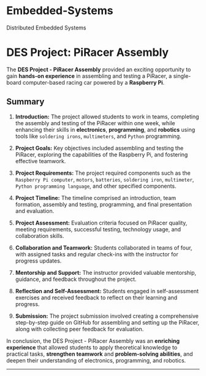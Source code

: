 # Embedded-Systems
Distributed Embedded Systems
# DES Project: PiRacer Assembly

The **DES Project - PiRacer Assembly** provided an exciting opportunity to gain **hands-on experience** in assembling and testing a PiRacer, a single-board computer-based racing car powered by a **Raspberry Pi**.

## Summary

1. **Introduction:** The project allowed students to work in teams, completing the assembly and testing of the PiRacer within one week, while enhancing their skills in **electronics**, **programming**, and **robotics** using tools like `soldering irons`, `multimeters`, and `Python` programming.

2. **Project Goals:** Key objectives included assembling and testing the PiRacer, exploring the capabilities of the Raspberry Pi, and fostering effective teamwork.

3. **Project Requirements:** The project required components such as the `Raspberry Pi computer`, `motors`, `batteries`, `soldering iron`, `multimeter`, `Python programming language`, and other specified components.

4. **Project Timeline:** The timeline comprised an introduction, team formation, assembly and testing, programming, and final presentation and evaluation.

5. **Project Assessment:** Evaluation criteria focused on PiRacer quality, meeting requirements, successful testing, technology usage, and collaboration skills.

6. **Collaboration and Teamwork:** Students collaborated in teams of four, with assigned tasks and regular check-ins with the instructor for progress updates.

7. **Mentorship and Support:** The instructor provided valuable mentorship, guidance, and feedback throughout the project.

8. **Reflection and Self-Assessment:** Students engaged in self-assessment exercises and received feedback to reflect on their learning and progress.

9. **Submission:** The project submission involved creating a comprehensive step-by-step guide on GitHub for assembling and setting up the PiRacer, along with collecting peer feedback for evaluation.

In conclusion, the DES Project - PiRacer Assembly was an **enriching experience** that allowed students to apply theoretical knowledge to practical tasks, **strengthen teamwork** and **problem-solving abilities**, and deepen their understanding of electronics, programming, and robotics.

---
